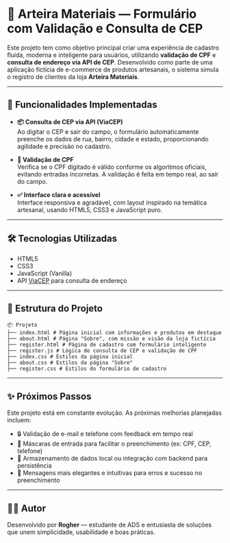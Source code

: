 # 🧶 Arteira Materiais — Formulário com Validação e Consulta de CEP

Este projeto tem como objetivo principal criar uma experiência de cadastro fluida, moderna e inteligente para usuários, utilizando **validação de CPF** e **consulta de endereço via API de CEP**. Desenvolvido como parte de uma aplicação fictícia de e-commerce de produtos artesanais, o sistema simula o registro de clientes da loja **Arteira Materiais**.

---

## 🚀 Funcionalidades Implementadas

- **📦 Consulta de CEP via API (ViaCEP)**  
  Ao digitar o CEP e sair do campo, o formulário automaticamente preenche os dados de rua, bairro, cidade e estado, proporcionando agilidade e precisão no cadastro.

- **🧾 Validação de CPF**  
  Verifica se o CPF digitado é válido conforme os algoritmos oficiais, evitando entradas incorretas. A validação é feita em tempo real, ao sair do campo.

- **✅ Interface clara e acessível**  
  Interface responsiva e agradável, com layout inspirado na temática artesanal, usando HTML5, CSS3 e JavaScript puro.

---

## 🛠️ Tecnologias Utilizadas

- HTML5  
- CSS3  
- JavaScript (Vanilla)  
- API [ViaCEP](https://viacep.com.br/) para consulta de endereço

---

## 📁 Estrutura do Projeto

```
📦 Projeto
├── index.html # Página inicial com informações e produtos em destaque
├── about.html # Página "Sobre", com missão e visão da loja fictícia
├── register.html # Página de cadastro com formulário inteligente
├── register.js # Lógica de consulta de CEP e validação de CPF
├── index.css # Estilos da página inicial
├── about.css # Estilos da página "Sobre"
├── register.css # Estilos do formulário de cadastro
```

---

## ✨ Próximos Passos

Este projeto está em constante evolução. As próximas melhorias planejadas incluem:

- 🔒 Validação de e-mail e telefone com feedback em tempo real  
- 🛑 Máscaras de entrada para facilitar o preenchimento (ex: CPF, CEP, telefone)  
- 🧠 Armazenamento de dados local ou integração com backend para persistência  
- 🔔 Mensagens mais elegantes e intuitivas para erros e sucesso no preenchimento  

---

## 👨‍💻 Autor

Desenvolvido por **Rogher** — estudante de ADS e entusiasta de soluções que unem simplicidade, usabilidade e boas práticas.
